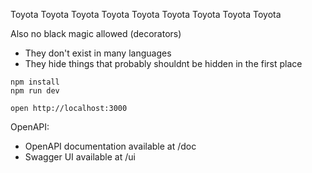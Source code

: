 Toyota
Toyota
Toyota
Toyota
Toyota
Toyota
Toyota
Toyota
Toyota


Also no black magic allowed (decorators)
- They don't exist in many languages
- They hide things that probably shouldnt be hidden in the first place


```
npm install
npm run dev
```

```
open http://localhost:3000
```

OpenAPI:

- OpenAPI documentation available at /doc
- Swagger UI available at /ui
